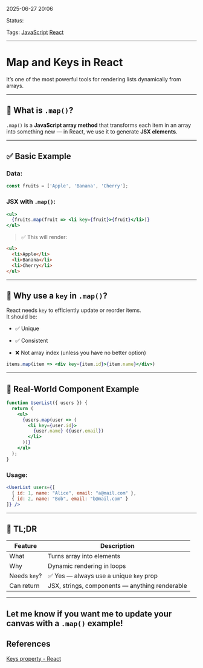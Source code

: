 
2025-06-27 20:06

Status:

Tags: [JavaScript](../../../3%20-%20Tags/JavaScript.md) [React](../../../3%20-%20Tags/React.md)

---
# Map and Keys in React
It’s one of the most powerful tools for rendering lists dynamically from arrays.

---

## 🔁 What is `.map()`?

`.map()` is a **JavaScript array method** that transforms each item in an array into something new — in React, we use it to generate **JSX elements**.

---

## ✅ Basic Example

### Data:

```jsx
const fruits = ['Apple', 'Banana', 'Cherry'];
```

### JSX with `.map()`:

```jsx
<ul>
  {fruits.map(fruit => <li key={fruit}>{fruit}</li>)}
</ul>
```

> ✅ This will render:

```html
<ul>
  <li>Apple</li>
  <li>Banana</li>
  <li>Cherry</li>
</ul>
```

---

## 🔑 Why use a `key` in `.map()`?

React needs `key` to efficiently update or reorder items.  
It should be:

- ✅ Unique
    
- ✅ Consistent
    
- ❌ Not array index (unless you have no better option)
    

```jsx
items.map(item => <div key={item.id}>{item.name}</div>)
```

---

## 🧱 Real-World Component Example

```jsx
function UserList({ users }) {
  return (
    <ul>
      {users.map(user => (
        <li key={user.id}>
          {user.name} ({user.email})
        </li>
      ))}
    </ul>
  );
}
```

### Usage:

```jsx
<UserList users={[
  { id: 1, name: "Alice", email: "a@mail.com" },
  { id: 2, name: "Bob", email: "b@mail.com" }
]} />
```

---

## 🧠 TL;DR

|Feature|Description|
|---|---|
|What|Turns array into elements|
|Why|Dynamic rendering in loops|
|Needs `key`?|✅ Yes — always use a unique `key` prop|
|Can return|JSX, strings, components — anything renderable|

---

Let me know if you want me to update your canvas with a `.map()` example!
---
## References
[Keys property - React](Keys%20property%20-%20React.md)